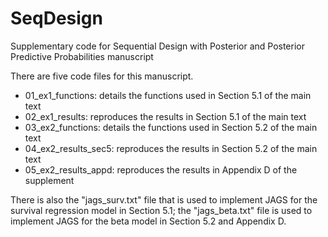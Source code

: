 # SeqDesign
Supplementary code for Sequential Design with Posterior and Posterior Predictive Probabilities manuscript

There are five code files for this manuscript.

- 01_ex1_functions: details the functions used in Section 5.1 of the main text
- 02_ex1_results: reproduces the results in Section 5.1 of the main text
- 03_ex2_functions: details the functions used in Section 5.2 of the main text
- 04_ex2_results_sec5: reproduces the results in Section 5.2 of the main text
- 05_ex2_results_appd: reproduces the results in Appendix D of the supplement

There is also the "jags_surv.txt" file that is used to implement JAGS for the survival regression model in Section 5.1;
the "jags_beta.txt" file is used to implement JAGS for the beta model in Section 5.2 and Appendix D.
